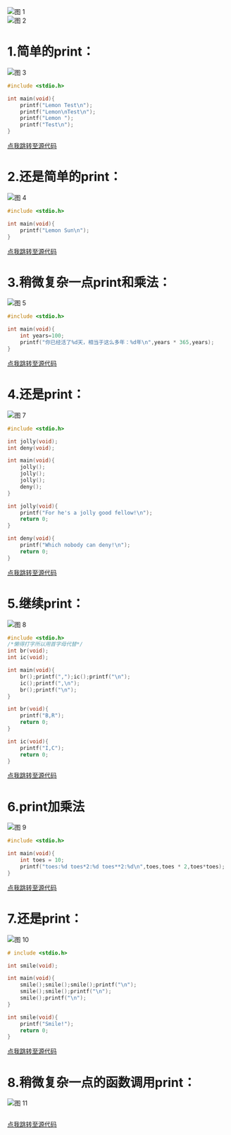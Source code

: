 ![图 1](../../images/main/IMG_20230210-022008421.png)  
![图 2](../../images/main/IMG_20230210-022026155.png)  

# 1.简单的print：
![图 3](../../images/main/IMG_20230210-022942847.png)  
```c
#include <stdio.h>

int main(void){
    printf("Lemon Test\n");
    printf("Lemon\nTest\n");
    printf("Lemon ");
    printf("Test\n");
}
```
[点我跳转至源代码](1.c)

# 2.还是简单的print：
![图 4](../../images/main/IMG_20230210-023001440.png)  
```c
#include <stdio.h>

int main(void){
    printf("Lemon Sun\n");
}
```
[点我跳转至源代码](2.c)

# 3.稍微复杂一点print和乘法：
![图 5](../../images/main/IMG_20230210-023016344.png)  

```c
#include <stdio.h>

int main(void){
    int years=100;
    printf("你已经活了%d天，相当于这么多年：%d年\n",years * 365,years);
}
```
[点我跳转至源代码](3.c)

# 4.还是print：
![图 7](../../images/main/IMG_20230210-023326447.png)  
```c
#include <stdio.h>

int jolly(void);
int deny(void);

int main(void){
    jolly();
    jolly();
    jolly();
    deny();
}

int jolly(void){
    printf("For he's a jolly good fellow!\n");
    return 0;
}

int deny(void){
    printf("Which nobody can deny!\n");
    return 0;
}
```
[点我跳转至源代码](4.c)

# 5.继续print：
![图 8](../../images/main/IMG_20230210-024002147.png)  
```c
#include <stdio.h>
/*懒得打字所以用首字母代替*/
int br(void);
int ic(void);

int main(void){
    br();printf(",");ic();printf("\n");
    ic();printf(",\n");
    br();printf("\n");
}

int br(void){
    printf("B,R");
    return 0;
}

int ic(void){
    printf("I,C");
    return 0;
}
```
[点我跳转至源代码](5.c)
# 6.print加乘法
![图 9](../../images/main/IMG_20230210-025210093.png)  

```c
#include <stdio.h>

int main(void){
    int toes = 10;
    printf("toes:%d toes*2:%d toes**2:%d\n",toes,toes * 2,toes*toes);
}
```
[点我跳转至源代码](6.c)

# 7.还是print：
![图 10](../../images/main/IMG_20230210-025230618.png)  
```c
# include <stdio.h>

int smile(void);

int main(void){
    smile();smile();smile();printf("\n");
    smile();smile();printf("\n");
    smile();printf("\n");
}

int smile(void){
    printf("Smile!");
    return 0;
}

```
[点我跳转至源代码](7.c)

# 8.稍微复杂一点的函数调用print：
![图 11](../../images/main/IMG_20230210-025405574.png)  
```c

```
[点我跳转至源代码](8.c)

